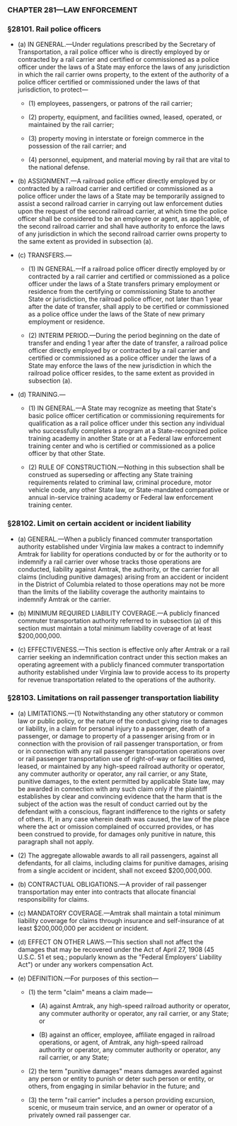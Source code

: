 ### **CHAPTER 281—LAW ENFORCEMENT**

### §28101. Rail police officers
* (a) IN GENERAL.—Under regulations prescribed by the Secretary of Transportation, a rail police officer who is directly employed by or contracted by a rail carrier and certified or commissioned as a police officer under the laws of a State may enforce the laws of any jurisdiction in which the rail carrier owns property, to the extent of the authority of a police officer certified or commissioned under the laws of that jurisdiction, to protect—

  * (1) employees, passengers, or patrons of the rail carrier;

  * (2) property, equipment, and facilities owned, leased, operated, or maintained by the rail carrier;

  * (3) property moving in interstate or foreign commerce in the possession of the rail carrier; and

  * (4) personnel, equipment, and material moving by rail that are vital to the national defense.


* (b) ASSIGNMENT.—A railroad police officer directly employed by or contracted by a railroad carrier and certified or commissioned as a police officer under the laws of a State may be temporarily assigned to assist a second railroad carrier in carrying out law enforcement duties upon the request of the second railroad carrier, at which time the police officer shall be considered to be an employee or agent, as applicable, of the second railroad carrier and shall have authority to enforce the laws of any jurisdiction in which the second railroad carrier owns property to the same extent as provided in subsection (a).

* (c) TRANSFERS.—

  * (1) IN GENERAL.—If a railroad police officer directly employed by or contracted by a rail carrier and certified or commissioned as a police officer under the laws of a State transfers primary employment or residence from the certifying or commissioning State to another State or jurisdiction, the railroad police officer, not later than 1 year after the date of transfer, shall apply to be certified or commissioned as a police office under the laws of the State of new primary employment or residence.

  * (2) INTERIM PERIOD.—During the period beginning on the date of transfer and ending 1 year after the date of transfer, a railroad police officer directly employed by or contracted by a rail carrier and certified or commissioned as a police officer under the laws of a State may enforce the laws of the new jurisdiction in which the railroad police officer resides, to the same extent as provided in subsection (a).


* (d) TRAINING.—

  * (1) IN GENERAL.—A State may recognize as meeting that State's basic police officer certification or commissioning requirements for qualification as a rail police officer under this section any individual who successfully completes a program at a State-recognized police training academy in another State or at a Federal law enforcement training center and who is certified or commissioned as a police officer by that other State.

  * (2) RULE OF CONSTRUCTION.—Nothing in this subsection shall be construed as superseding or affecting any State training requirements related to criminal law, criminal procedure, motor vehicle code, any other State law, or State-mandated comparative or annual in-service training academy or Federal law enforcement training center.

### §28102. Limit on certain accident or incident liability
* (a) GENERAL.—When a publicly financed commuter transportation authority established under Virginia law makes a contract to indemnify Amtrak for liability for operations conducted by or for the authority or to indemnify a rail carrier over whose tracks those operations are conducted, liability against Amtrak, the authority, or the carrier for all claims (including punitive damages) arising from an accident or incident in the District of Columbia related to those operations may not be more than the limits of the liability coverage the authority maintains to indemnify Amtrak or the carrier.

* (b) MINIMUM REQUIRED LIABILITY COVERAGE.—A publicly financed commuter transportation authority referred to in subsection (a) of this section must maintain a total minimum liability coverage of at least $200,000,000.

* (c) EFFECTIVENESS.—This section is effective only after Amtrak or a rail carrier seeking an indemnification contract under this section makes an operating agreement with a publicly financed commuter transportation authority established under Virginia law to provide access to its property for revenue transportation related to the operations of the authority.

### §28103. Limitations on rail passenger transportation liability
* (a) LIMITATIONS.—(1) Notwithstanding any other statutory or common law or public policy, or the nature of the conduct giving rise to damages or liability, in a claim for personal injury to a passenger, death of a passenger, or damage to property of a passenger arising from or in connection with the provision of rail passenger transportation, or from or in connection with any rail passenger transportation operations over or rail passenger transportation use of right-of-way or facilities owned, leased, or maintained by any high-speed railroad authority or operator, any commuter authority or operator, any rail carrier, or any State, punitive damages, to the extent permitted by applicable State law, may be awarded in connection with any such claim only if the plaintiff establishes by clear and convincing evidence that the harm that is the subject of the action was the result of conduct carried out by the defendant with a conscious, flagrant indifference to the rights or safety of others. If, in any case wherein death was caused, the law of the place where the act or omission complained of occurred provides, or has been construed to provide, for damages only punitive in nature, this paragraph shall not apply.

* (2) The aggregate allowable awards to all rail passengers, against all defendants, for all claims, including claims for punitive damages, arising from a single accident or incident, shall not exceed $200,000,000.

* (b) CONTRACTUAL OBLIGATIONS.—A provider of rail passenger transportation may enter into contracts that allocate financial responsibility for claims.

* (c) MANDATORY COVERAGE.—Amtrak shall maintain a total minimum liability coverage for claims through insurance and self-insurance of at least $200,000,000 per accident or incident.

* (d) EFFECT ON OTHER LAWS.—This section shall not affect the damages that may be recovered under the Act of April 27, 1908 (45 U.S.C. 51 et seq.; popularly known as the "Federal Employers' Liability Act") or under any workers compensation Act.

* (e) DEFINITION.—For purposes of this section—

  * (1) the term "claim" means a claim made—

    * (A) against Amtrak, any high-speed railroad authority or operator, any commuter authority or operator, any rail carrier, or any State; or

    * (B) against an officer, employee, affiliate engaged in railroad operations, or agent, of Amtrak, any high-speed railroad authority or operator, any commuter authority or operator, any rail carrier, or any State;


  * (2) the term "punitive damages" means damages awarded against any person or entity to punish or deter such person or entity, or others, from engaging in similar behavior in the future; and

  * (3) the term "rail carrier" includes a person providing excursion, scenic, or museum train service, and an owner or operator of a privately owned rail passenger car.